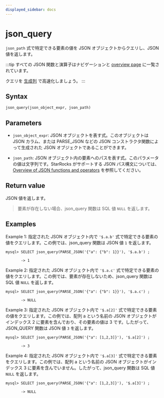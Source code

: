 ```yaml
---
displayed_sidebar: docs
---
```


# json_query

`json_path` 式で特定できる要素の値を JSON オブジェクトからクエリし、JSON 値を返します。

:::tip
すべての JSON 関数と演算子はナビゲーションと [overview page](../overview-of-json-functions-and-operators.md) に一覧されています。

クエリを [生成列](../../../sql-statements/generated_columns.md) で高速化しましょう。
:::

## Syntax

```Haskell
json_query(json_object_expr, json_path)
```

## Parameters

- `json_object_expr`: JSON オブジェクトを表す式。このオブジェクトは JSON カラム、または PARSE_JSON などの JSON コンストラクタ関数によって生成された JSON オブジェクトであることができます。

- `json_path`: JSON オブジェクト内の要素へのパスを表す式。このパラメータの値は文字列です。StarRocks がサポートする JSON パス構文については、[Overview of JSON functions and operators](../overview-of-json-functions-and-operators.md) を参照してください。

## Return value

JSON 値を返します。

> 要素が存在しない場合、json_query 関数は SQL 値 `NULL` を返します。

## Examples

Example 1: 指定された JSON オブジェクト内で `'$.a.b'` 式で特定できる要素の値をクエリします。この例では、json_query 関数は JSON 値 `1` を返します。

```plaintext
mysql> SELECT json_query(PARSE_JSON('{"a": {"b": 1}}'), '$.a.b') ;

       -> 1
```

Example 2: 指定された JSON オブジェクト内で `'$.a.c'` 式で特定できる要素の値をクエリします。この例では、要素が存在しないため、json_query 関数は SQL 値 `NULL` を返します。

```plaintext
mysql> SELECT json_query(PARSE_JSON('{"a": {"b": 1}}'), '$.a.c') ;

       -> NULL
```

Example 3: 指定された JSON オブジェクト内で `'$.a[2]'` 式で特定できる要素の値をクエリします。この例では、配列 a という名前の JSON オブジェクトがインデックス 2 に要素を含んでおり、その要素の値は 3 です。したがって、JSON_QUERY 関数は JSON 値 `3` を返します。

```plaintext
mysql> SELECT json_query(PARSE_JSON('{"a": [1,2,3]}'), '$.a[2]') ;

       -> 3
```

Example 4: 指定された JSON オブジェクト内で `'$.a[3]'` 式で特定できる要素をクエリします。この例では、配列 a という名前の JSON オブジェクトがインデックス 3 に要素を含んでいません。したがって、json_query 関数は SQL 値 `NULL` を返します。

```plaintext
mysql> SELECT json_query(PARSE_JSON('{"a": [1,2,3]}'), '$.a[3]') ;

       -> NULL
```